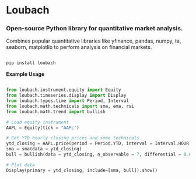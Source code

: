 # Loubach
### Open-source Python library for quantitative market analysis.
Combines popular quantitative libraries like yfinance, pandas, numpy, ta, seaborn, matplotlib to perform analysis on financial markets.

```bash

pip install loubach

```

**Example Usage**

```python

from loubach.instrument.equity import Equity
from loubach.timeseries.display import Display
from loubach.types.time import Period, Interval
from loubach.math.technicals import sma, ema, rsi
from loubach.math.trend import bullish

# Load equity instrument
AAPL = Equity(tick = "AAPL")

# Get YTD hourly closing prices and some technicals
ytd_closing = AAPL.price(period = Period.YTD, interval = Interval.HOUR)
sma = sma(data = ytd_closing)
bull = bullish(data = ytd_closing, n_observable = 7, differential = 0.68)

# Plot data
Display(primary = ytd_closing, include=[sma, bull]).show()

```

